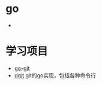 # go

+ 

# 学习项目

+ [go-git](https://github.com/src-d/go-git)
+ [dgit](https://github.com/driusan/dgit) git的go实现，包括各种命令行




